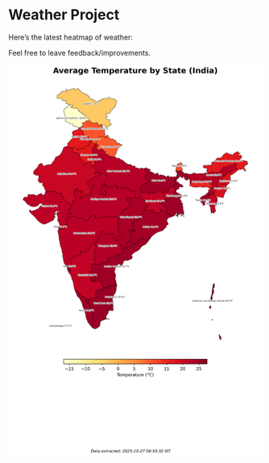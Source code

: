 # Weather Project

Here’s the latest heatmap of weather:

Feel free to leave feedback/improvements.

![India Heatmap](docs/assets/india_heatmap.png?v=FEBF82)
